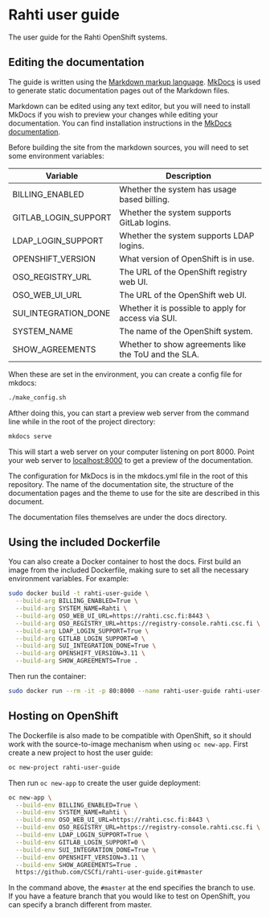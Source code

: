 # Rahti user guide

The user guide for the Rahti OpenShift systems.

## Editing the documentation

The guide is written using the [Markdown markup
language](https://en.wikipedia.org/wiki/Markdown).
[MkDocs](http://www.mkdocs.org/) is used to generate static documentation pages
out of the Markdown files.

Markdown can be edited using any text editor, but you will need to install
MkDocs if you wish to preview your changes while editing your documentation. You
can find installation instructions in the [MkDocs
documentation](http://www.mkdocs.org/#installation).

Before building the site from the markdown sources, you will need to set some
environment variables:

| Variable             | Description                                         |
|----------------------|-----------------------------------------------------|
| BILLING_ENABLED      | Whether the system has usage based billing.         |
| GITLAB_LOGIN_SUPPORT | Whether the system supports GitLab logins.          |
| LDAP_LOGIN_SUPPORT   | Whether the system supports LDAP logins.            |
| OPENSHIFT_VERSION    | What version of OpenShift is in use.                |
| OSO_REGISTRY_URL     | The URL of the OpenShift registry web UI.           |
| OSO_WEB_UI_URL       | The URL of the OpenShift web UI.                    |
| SUI_INTEGRATION_DONE | Whether it is possible to apply for access via SUI. |
| SYSTEM_NAME          | The name of the OpenShift system.                   |
| SHOW_AGREEMENTS      | Whether to show agreements like the ToU and the SLA.|

When these are set in the environment, you can create a config file for mkdocs:

```bash
./make_config.sh
```

Afther doing this, you can start a preview web server from the command line
while in the root of the project directory:

```bash
mkdocs serve
```

This will start a web server on your computer listening on port 8000. Point your
web server to [localhost:8000](http://localhost:8000) to get a preview of the
documentation.

The configuration for MkDocs is in the mkdocs.yml file in the root of this
repository. The name of the documentation site, the structure of the
documentation pages and the theme to use for the site are described in this
document.

The documentation files themselves are under the docs directory.

## Using the included Dockerfile

You can also create a Docker container to host the docs. First build an image
from the included Dockerfile, making sure to set all the necessary environment
variables. For example:

```bash
sudo docker build -t rahti-user-guide \
  --build-arg BILLING_ENABLED=True \
  --build-arg SYSTEM_NAME=Rahti \
  --build-arg OSO_WEB_UI_URL=https://rahti.csc.fi:8443 \
  --build-arg OSO_REGISTRY_URL=https://registry-console.rahti.csc.fi \
  --build-arg LDAP_LOGIN_SUPPORT=True \
  --build-arg GITLAB_LOGIN_SUPPORT=0 \
  --build-arg SUI_INTEGRATION_DONE=True \
  --build-arg OPENSHIFT_VERSION=3.11 \
  --build-arg SHOW_AGREEMENTS=True .
```

Then run the container:

```bash
sudo docker run --rm -it -p 80:8000 --name rahti-user-guide rahti-user-guide
```

## Hosting on OpenShift

The Dockerfile is also made to be compatible with OpenShift, so it should work
with the source-to-image mechanism when using `oc new-app`. First create a new
project to host the user guide:

```bash
oc new-project rahti-user-guide
```

Then run `oc new-app` to create the user guide deployment:

```bash
oc new-app \
  --build-env BILLING_ENABLED=True \
  --build-env SYSTEM_NAME=Rahti \
  --build-env OSO_WEB_UI_URL=https://rahti.csc.fi:8443 \
  --build-env OSO_REGISTRY_URL=https://registry-console.rahti.csc.fi \
  --build-env LDAP_LOGIN_SUPPORT=True \
  --build-env GITLAB_LOGIN_SUPPORT=0 \
  --build-env SUI_INTEGRATION_DONE=True \
  --build-env OPENSHIFT_VERSION=3.11 \
  --build-env SHOW_AGREEMENTS=True .
  https://github.com/CSCfi/rahti-user-guide.git#master
```

In the command above, the `#master` at the end specifies the branch to use. If
you have a feature branch that you would like to test on OpenShift, you can
specify a branch different from master.
